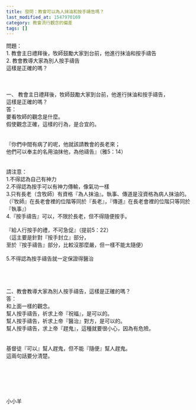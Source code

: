 ```yaml
---
title: 發問：教會可以為人抹油和按手禱告嗎？
last_modified_at: 1547970169
category: 教會流行觀念的偏差
tags: []
---
```


問題：<br>1.	教會主日禮拜後，牧師鼓勵大家到台前，他進行抹油和按手禱告<br>2.	教會教導大家為別人按手禱告<br>這樣是正確的嗎？<br><!--more--><br><br><br>一、	教會主日禮拜後，牧師鼓勵大家到台前，他進行抹油和按手禱告，<br>這樣是正確的嗎？<br>答：<br>要看牧師的觀念是什麼。<br>假使觀念正確，這樣的行為，是合宜的。<br> <br><br>『你們中間有病了的呢，他就該請教會的長老來；<br>他們可以奉主的名用油抹他，為他禱告』（雅5：14）<br> <br><br>請注意：<br>1.不得認為自己有神力<br>2.不得認為按手可以有神力傳輸，像氣功一樣<br>3.只有長老（含牧師）有資格『為人抹油』。執事、傳道是沒資格為病人抹油的。（『牧師』在長老會裡的位階等同於『長老』，『傳道』在長老會裡的位階只等同於『執事』）<br>4.『按手禱告』可以，不限於長老，但不得隨便按手。<br> <br>『給人行按手的禮，不可急促』（提前5：22）<br>（這主要是針對『按手封立』部分，<br>至於『按手禱告』部分，比較沒那麼嚴，但一樣不能太隨便）<br> <br>5.不得認為按手禱告就一定保證得醫治<br> <br> <br><br><br>二、教會教導大家為別人按手禱告，這樣是正確的嗎？<br>答：<br>和上面一樣的觀念。<br>幫人按手禱告，祈求上帝『祝福』，是可以的。<br>幫人按手禱告，祈求上帝『醫治』對方，是可以的。<br>幫人按手禱告，求上帝『趕鬼』，這種就要很小心，因為有危險。<br> <br><br>基督徒『可以』幫人趕鬼，但不能『隨便』幫人趕鬼。<br>這兩句話要分清楚。<br><br><br><br><br><br><br>小小羊<br><br><br><br><br><br> <br>
